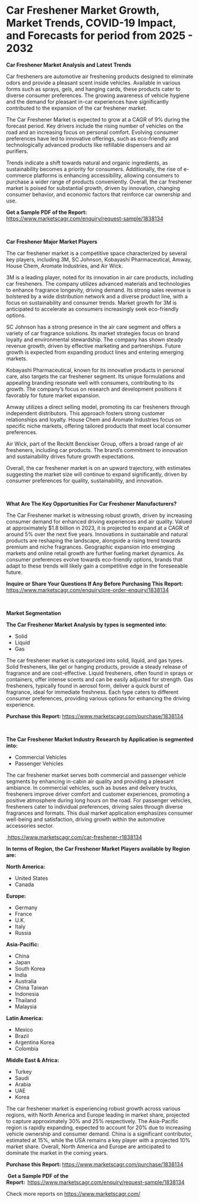 <p><h1>Car Freshener Market Growth, Market Trends, COVID-19 Impact, and Forecasts for period from 2025 - 2032</h1></p><p><strong>Car Freshener Market Analysis and Latest Trends</strong></p>
<p><p>Car fresheners are automotive air freshening products designed to eliminate odors and provide a pleasant scent inside vehicles. Available in various forms such as sprays, gels, and hanging cards, these products cater to diverse consumer preferences. The growing awareness of vehicle hygiene and the demand for pleasant in-car experiences have significantly contributed to the expansion of the car freshener market.</p><p>The Car Freshener Market is expected to grow at a CAGR of 9% during the forecast period. Key drivers include the rising number of vehicles on the road and an increasing focus on personal comfort. Evolving consumer preferences have led to innovative offerings, such as eco-friendly and technologically advanced products like refillable dispensers and air purifiers. </p><p>Trends indicate a shift towards natural and organic ingredients, as sustainability becomes a priority for consumers. Additionally, the rise of e-commerce platforms is enhancing accessibility, allowing consumers to purchase a wider range of products conveniently. Overall, the car freshener market is poised for substantial growth, driven by innovation, changing consumer behavior, and economic factors that reinforce car ownership and use.</p></p>
<p><strong>Get a Sample PDF of the Report:&nbsp;</strong> <a href="https://www.marketscagr.com/enquiry/request-sample/1838134?utm_campaign=1166&utm_medium=2&utm_source=Github&utm_content=ia&utm_term=06022025&utm_id=car-freshener">https://www.marketscagr.com/enquiry/request-sample/1838134</a></p>
<p>&nbsp;</p>
<p><strong>Car Freshener Major Market Players</strong></p>
<p><p>The car freshener market is a competitive space characterized by several key players, including 3M, SC Johnson, Kobayashi Pharmaceutical, Amway, House Chem, Aromate Industries, and Air Wick.</p><p>3M is a leading player, noted for its innovation in air care products, including car fresheners. The company utilizes advanced materials and technologies to enhance fragrance longevity, driving demand. Its strong sales revenue is bolstered by a wide distribution network and a diverse product line, with a focus on sustainability and consumer trends. Market growth for 3M is anticipated to accelerate as consumers increasingly seek eco-friendly options.</p><p>SC Johnson has a strong presence in the air care segment and offers a variety of car fragrance solutions. Its market strategies focus on brand loyalty and environmental stewardship. The company has shown steady revenue growth, driven by effective marketing and partnerships. Future growth is expected from expanding product lines and entering emerging markets.</p><p>Kobayashi Pharmaceutical, known for its innovative products in personal care, also targets the car freshener segment. Its unique formulations and appealing branding resonate well with consumers, contributing to its growth. The company’s focus on research and development positions it favorably for future market expansion.</p><p>Amway utilizes a direct selling model, promoting its car fresheners through independent distributors. This approach fosters strong customer relationships and loyalty. House Chem and Aromate Industries focus on specific niche markets, offering tailored products that meet local consumer preferences.</p><p>Air Wick, part of the Reckitt Benckiser Group, offers a broad range of air fresheners, including car products. The brand’s commitment to innovation and sustainability drives future growth expectations.</p><p>Overall, the car freshener market is on an upward trajectory, with estimates suggesting the market size will continue to expand significantly, driven by consumer preferences for quality, sustainability, and innovation.</p></p>
<p>&nbsp;</p>
<p><strong>What Are The Key Opportunities For Car Freshener Manufacturers?</strong></p>
<p><p>The Car Freshener market is witnessing robust growth, driven by increasing consumer demand for enhanced driving experiences and air quality. Valued at approximately $1.8 billion in 2023, it is projected to expand at a CAGR of around 5% over the next five years. Innovations in sustainable and natural products are reshaping the landscape, alongside a rising trend towards premium and niche fragrances. Geographic expansion into emerging markets and online retail growth are further fueling market dynamics. As consumer preferences evolve towards eco-friendly options, brands that adapt to these trends will likely gain a competitive edge in the foreseeable future.</p></p>
<p><strong>Inquire or Share Your Questions If Any Before Purchasing This Report:</strong> <a href="https://www.marketscagr.com/enquiry/pre-order-enquiry/1838134?utm_campaign=1166&utm_medium=2&utm_source=Github&utm_content=ia&utm_term=06022025&utm_id=car-freshener">https://www.marketscagr.com/enquiry/pre-order-enquiry/1838134</a></p>
<p>&nbsp;</p>
<p><strong>Market Segmentation</strong></p>
<p><strong>The Car Freshener Market Analysis by types is segmented into:</strong></p>
<p><ul><li>Solid</li><li>Liquid</li><li>Gas</li></ul></p>
<p><p>The car freshener market is categorized into solid, liquid, and gas types. Solid fresheners, like gel or hanging products, provide a steady release of fragrance and are cost-effective. Liquid fresheners, often found in sprays or containers, offer intense scents and can be easily adjusted for strength. Gas fresheners, typically found in aerosol form, deliver a quick burst of fragrance, ideal for immediate freshness. Each type caters to different consumer preferences, providing various options for enhancing the driving experience.</p></p>
<p><strong>Purchase this Report:&nbsp;</strong><a href="https://www.marketscagr.com/purchase/1838134?utm_campaign=1166&utm_medium=2&utm_source=Github&utm_content=ia&utm_term=06022025&utm_id=car-freshener">https://www.marketscagr.com/purchase/1838134</a></p>
<p>&nbsp;</p>
<p><strong>The Car Freshener Market Industry Research by Application is segmented into:</strong></p>
<p><ul><li>Commercial Vehicles</li><li>Passenger Vehicles</li></ul></p>
<p><p>The car freshener market serves both commercial and passenger vehicle segments by enhancing in-cabin air quality and providing a pleasant ambiance. In commercial vehicles, such as buses and delivery trucks, fresheners improve driver comfort and customer experiences, promoting a positive atmosphere during long hours on the road. For passenger vehicles, fresheners cater to individual preferences, driving sales through diverse fragrances and formats. This dual market application emphasizes consumer well-being and satisfaction, driving growth within the automotive accessories sector.</p></p>
<p><a href="https://www.marketscagr.com/car-freshener-r1838134?utm_campaign=1166&utm_medium=2&utm_source=Github&utm_content=ia&utm_term=06022025&utm_id=car-freshener">&nbsp;https://www.marketscagr.com/car-freshener-r1838134</a></p>
<p><strong>In terms of Region, the Car Freshener Market Players available by Region are:</strong></p>
<p>
    <p> <strong> North America: </strong>
        <ul>
            <li>United States</li>
            <li>Canada</li>
        </ul>
        </p> 
    <p> <strong> Europe: </strong>
        <ul>
            <li>Germany</li>
            <li>France</li>
            <li>U.K.</li>
            <li>Italy</li>
            <li>Russia</li>
        </ul>
        </p> 
    <p> <strong> Asia-Pacific: </strong>
        <ul>
            <li>China</li>
            <li>Japan</li>
            <li>South Korea</li>
            <li>India</li>
            <li>Australia</li>
            <li>China Taiwan</li>
            <li>Indonesia</li>
            <li>Thailand</li>
            <li>Malaysia</li>
        </ul>
        </p> 
    <p> <strong> Latin America: </strong>
        <ul>
            <li>Mexico</li>
            <li>Brazil</li>
            <li>Argentina Korea</li>
            <li>Colombia</li>
        </ul>
        </p> 
    <p> <strong> Middle East & Africa: </strong>
        <ul>
            <li>Turkey</li>
            <li>Saudi</li>
            <li>Arabia</li>
            <li>UAE</li>
            <li>Korea</li>
        </ul>
    </p>
    </p>
<p><p>The car freshener market is experiencing robust growth across various regions, with North America and Europe leading in market share, projected to capture approximately 30% and 25% respectively. The Asia-Pacific region is rapidly expanding, expected to account for 20% due to increasing vehicle ownership and consumer demand. China is a significant contributor, estimated at 15%, while the USA remains a key player with a projected 10% market share. Overall, North America and Europe are anticipated to dominate the market in the coming years.</p></p>
<p><strong>Purchase this Report: </strong><a href="https://www.marketscagr.com/purchase/1838134?utm_campaign=1166&utm_medium=2&utm_source=Github&utm_content=ia&utm_term=06022025&utm_id=car-freshener">https://www.marketscagr.com/purchase/1838134</a></p>
<p>&nbsp;<strong>Get a Sample PDF of the Report:&nbsp;&nbsp;</strong><a href="https://www.marketscagr.com/enquiry/request-sample/1838134?utm_campaign=1166&utm_medium=2&utm_source=Github&utm_content=ia&utm_term=06022025&utm_id=car-freshener">https://www.marketscagr.com/enquiry/request-sample/1838134</a></p>
<p><strong></strong></p>
<p>Check more reports on <a href="https://www.marketscagr.com/?utm_campaign=1166&utm_medium=2&utm_source=Github&utm_content=ia&utm_term=06022025&utm_id=car-freshener">https://www.marketscagr.com/</a></p>